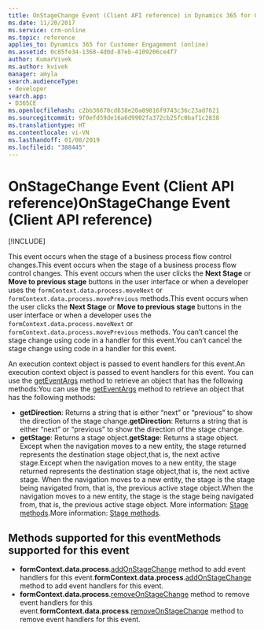 ```yaml
---
title: OnStageChange Event (Client API reference) in Dynamics 365 for Customer Engagement| MicrosoftDocs
ms.date: 11/20/2017
ms.service: crm-online
ms.topic: reference
applies_to: Dynamics 365 for Customer Engagement (online)
ms.assetid: 0c85fe34-1368-4d0d-87eb-4109206ce4f7
author: KumarVivek
ms.author: kvivek
manager: amyla
search.audienceType:
- developer
search.app:
- D365CE
ms.openlocfilehash: c2bb36670cd638e20a89016f9743c36c23ad7621
ms.sourcegitcommit: 9f0efd59de16a6d9902fa372cb25fc0baf1c2838
ms.translationtype: HT
ms.contentlocale: vi-VN
ms.lasthandoff: 01/08/2019
ms.locfileid: "388445"
---
```

# <a name="onstagechange-event-client-api-reference"></a><span data-ttu-id="8b91a-102">OnStageChange Event (Client API reference)</span><span class="sxs-lookup"><span data-stu-id="8b91a-102">OnStageChange Event (Client API reference)</span></span>

[!INCLUDE[](../../../../includes/cc_applies_to_update_9_0_0.md)]

<span data-ttu-id="8b91a-103">This event occurs when the stage of a business process flow control changes.</span><span class="sxs-lookup"><span data-stu-id="8b91a-103">This event occurs when the stage of a business process flow control changes.</span></span> <span data-ttu-id="8b91a-104">This event occurs when the user clicks the **Next Stage** or **Move to previous stage** buttons in the user interface or when a developer uses the `formContext.data.process.moveNext` or `formContext.data.process.movePrevious` methods.</span><span class="sxs-lookup"><span data-stu-id="8b91a-104">This event occurs when the user clicks the **Next Stage** or **Move to previous stage** buttons in the user interface or when a developer uses the `formContext.data.process.moveNext` or `formContext.data.process.movePrevious` methods.</span></span> <span data-ttu-id="8b91a-105">You can’t cancel the stage change using code in a handler for this event.</span><span class="sxs-lookup"><span data-stu-id="8b91a-105">You can’t cancel the stage change using code in a handler for this event.</span></span>

<span data-ttu-id="8b91a-106">An execution context object is passed to event handlers for this event.</span><span class="sxs-lookup"><span data-stu-id="8b91a-106">An execution context object is passed to event handlers for this event.</span></span> <span data-ttu-id="8b91a-107">You can use the [getEventArgs](../executioncontext/getEventArgs.md) method to retrieve an object that has the following methods:</span><span class="sxs-lookup"><span data-stu-id="8b91a-107">You can use the [getEventArgs](../executioncontext/getEventArgs.md) method to retrieve an object that has the following methods:</span></span>
- <span data-ttu-id="8b91a-108">**getDirection**: Returns a string that is either “next” or “previous” to show the direction of the stage change.</span><span class="sxs-lookup"><span data-stu-id="8b91a-108">**getDirection**: Returns a string that is either “next” or “previous” to show the direction of the stage change.</span></span>
- <span data-ttu-id="8b91a-109">**getStage**: Returns a stage object.</span><span class="sxs-lookup"><span data-stu-id="8b91a-109">**getStage**: Returns a stage object.</span></span> <span data-ttu-id="8b91a-110">Except when the navigation moves to a new entity, the stage returned represents the destination stage object,that is, the next active stage.</span><span class="sxs-lookup"><span data-stu-id="8b91a-110">Except when the navigation moves to a new entity, the stage returned represents the destination stage object,that is, the next active stage.</span></span> <span data-ttu-id="8b91a-111">When the navigation moves to a new entity, the stage is the stage being navigated from, that is, the previous active stage object.</span><span class="sxs-lookup"><span data-stu-id="8b91a-111">When the navigation moves to a new entity, the stage is the stage being navigated from, that is, the previous active stage object.</span></span> <span data-ttu-id="8b91a-112">More information: [Stage methods](../formContext-data-process.md#stage-methods).</span><span class="sxs-lookup"><span data-stu-id="8b91a-112">More information: [Stage methods](../formContext-data-process.md#stage-methods).</span></span>

## <a name="methods-supported-for-this-event"></a><span data-ttu-id="8b91a-113">Methods supported for this event</span><span class="sxs-lookup"><span data-stu-id="8b91a-113">Methods supported for this event</span></span>
- <span data-ttu-id="8b91a-114">**formContext.data.process**.[addOnStageChange](../formcontext-data-process/eventhandlers/addOnStageChange.md) method to add event handlers for this event.</span><span class="sxs-lookup"><span data-stu-id="8b91a-114">**formContext.data.process**.[addOnStageChange](../formcontext-data-process/eventhandlers/addOnStageChange.md) method to add event handlers for this event.</span></span>
- <span data-ttu-id="8b91a-115">**formContext.data.process**.[removeOnStageChange](../formcontext-data-process/eventhandlers/removeOnStageChange.md) method to remove event handlers for this event.</span><span class="sxs-lookup"><span data-stu-id="8b91a-115">**formContext.data.process**.[removeOnStageChange](../formcontext-data-process/eventhandlers/removeOnStageChange.md) method to remove event handlers for this event.</span></span> 



